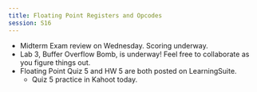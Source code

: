 ```yaml
---
title: Floating Point Registers and Opcodes
session: S16
---
```


* Midterm Exam review on Wednesday. Scoring underway.
* Lab 3, Buffer Overflow Bomb, is underway! Feel free to collaborate as you figure things out.
* Floating Point Quiz 5 and HW 5 are both posted on LearningSuite.
    * Quiz 5 practice in Kahoot today.
